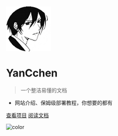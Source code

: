 <!-- 封面 -->

![logo](img/1.png)

# YanCchen

> 一个整洁易懂的文档

- 网站介绍、保姆级部署教程，你想要的都有

[查看项目](https://yan.vin:86)
[阅读文档](README)

![color](#f0f0f0)